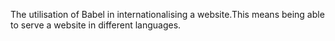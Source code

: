 The utilisation of Babel in internationalising a website.This means being able to serve a website in different languages.
